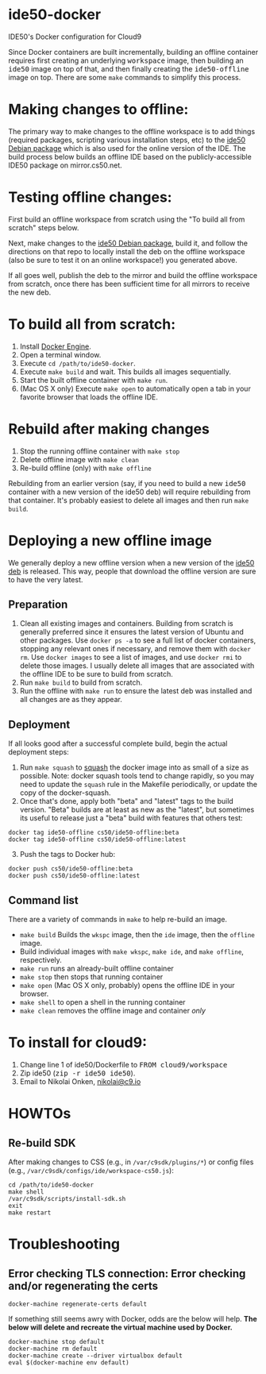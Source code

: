 # ide50-docker
IDE50's Docker configuration for Cloud9

Since Docker containers are built incrementally, building an offline container
requires first creating an underlying <tt>workspace</tt> image, then building
an <tt>ide50</tt> image on top of that, and then finally creating the
<tt>ide50-offline</tt> image on top. There are some `make` commands to
simplify this process.

# Making changes to offline:

The primary way to make changes to the offline workspace is to add things
(required packages, scripting various installation steps, etc) to the [ide50
Debian package](https://github.com/cs50/ide50) which is also used for the
online version of the IDE. The build process below builds an offline IDE
based on the publicly-accessible IDE50 package on mirror.cs50.net.

# Testing offline changes:

First build an offline workspace from scratch using the "To build all from
scratch" steps below.

Next, make changes to the [ide50 Debian package](https://github.com/cs50/ide50),
build it, and follow the directions on that repo to locally install the deb
on the offline workspace (also be sure to test it on an online workspace!)
you generated above.

If all goes well, publish the deb to the mirror and build the offline
workspace from scratch, once there has been sufficient time for all mirrors
to receive the new deb.

# To build all from scratch:

1. Install [Docker Engine](https://docs.docker.com/engine/installation/).
1. Open a terminal window.
1. Execute `cd /path/to/ide50-docker`.
1. Execute `make build` and wait. This builds all images sequentially.
1. Start the built offline container with `make run`.
1. (Mac OS X only) Execute `make open` to automatically open a tab in your favorite
   browser that loads the offline IDE.

# Rebuild after making changes

1. Stop the running offline container with `make stop`
1. Delete offline image with `make clean`
1. Re-build offline (only) with `make offline`

Rebuilding from an earlier version (say, if you need to build a new
<tt>ide50</tt> container with a new version of the ide50 deb) will require
rebuilding from that container. It's probably easiest to delete all images
and then run `make build`.

# Deploying a new offline image

We generally deploy a new offline version when a new version of the
[ide50 deb](https://github.com/cs50/ide50) is released.
This way, people that download the offline version are sure to have the
very latest.

## Preparation

1. Clean all existing images and containers. Building from scratch is
   generally preferred since it ensures the latest version of Ubuntu
   and other packages. Use `docker ps -a` to see a full list of docker
   containers, stopping any relevant ones if necessary, and remove them
   with `docker rm`. Use `docker images` to see a list of images,
   and use `docker rmi` to delete those images. I usually delete all images
   that are associated with the offline IDE to be sure to build from scratch.
2. Run `make build` to build from scratch.
3. Run the offline with `make run` to ensure the latest deb was installed
   and all changes are as they appear.

## Deployment

If all looks good after a successful complete build, begin the actual
deployment steps:

1. Run `make squash` to [squash](https://github.com/jwilder/docker-squash) the
   docker image into as small of a size as possible. Note: docker squash
   tools tend to change rapidly, so you may need to update the `squash` rule
   in the Makefile periodically, or update the copy of the docker-squash.
2. Once that's done, apply both "beta" and "latest" tags to the build
   version. "Beta" builds are at least as new as the "latest", but sometimes
   its useful to release just a "beta" build with features that others test:
```shell
docker tag ide50-offline cs50/ide50-offline:beta
docker tag ide50-offline cs50/ide50-offline:latest
```
3. Push the tags to Docker hub:
```shell
docker push cs50/ide50-offline:beta
docker push cs50/ide50-offline:latest
```

## Command list

There are a variety of commands in `make` to help re-build an image.
* `make build` Builds the `wkspc` image, then the `ide` image, then
  the `offline` image.
* Build individual images with `make wkspc`, `make ide`, and
  `make offline`, respectively.
* `make run` runs an already-built offline container
* `make stop` then stops that running container
* `make open` (Mac OS X only, probably) opens the offline IDE in your browser.
* `make shell` to open a shell in the running container
* `make clean` removes the offline image and container *only*

# To install for cloud9:
1. Change line 1 of ide50/Dockerfile to <tt>FROM cloud9/workspace</tt>
2. Zip ide50 (<tt>zip -r ide50 ide50</tt>).
3. Email to Nikolai Onken, nikolai@c9.io

# HOWTOs

## Re-build SDK

After making changes to CSS (e.g., in `/var/c9sdk/plugins/*`) or config files (e.g., `/var/c9sdk/configs/ide/workspace-cs50.js`):

    cd /path/to/ide50-docker
    make shell
    /var/c9sdk/scripts/install-sdk.sh
    exit
    make restart

# Troubleshooting

## Error checking TLS connection: Error checking and/or regenerating the certs

    docker-machine regenerate-certs default

If something still seems awry with Docker, odds are the below will help. **The below will delete and recreate the virtual machine used by Docker.**

    docker-machine stop default
    docker-machine rm default
    docker-machine create --driver virtualbox default
    eval $(docker-machine env default)
